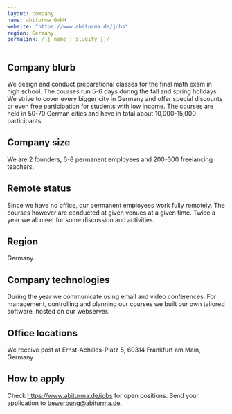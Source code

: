 ```yaml
---
layout: company
name: abiturma GmbH
website: "https://www.abiturma.de/jobs"
region: Germany.
permalink: /{{ name | slugify }}/
---
```


## Company blurb

We design and conduct preparational classes for the final math exam in high school. The courses run 5-6 days during the fall and spring holidays. We strive to cover every bigger city in Germany and offer special discounts or even free participation for students with low income. 
The courses are held in 50-70 German cities and have in total about 10,000-15,000 participants. 

## Company size

We are 2 founders, 6-8 permanent employees and 200-300 freelancing teachers. 

## Remote status

Since we have no office, our permanent employees work fully remotely. The courses however are conducted at given venues at a given time. 
Twice a year we all meet for some discussion and activities. 

## Region

Germany. 

## Company technologies

During the year we communicate using email and video conferences. For management, controlling and planning our courses we built our own tailored software, hosted on our webserver.

## Office locations

We receive post at Ernst-Achilles-Platz 5, 60314 Frankfurt am Main, Germany

## How to apply

Check https://www.abiturma.de/jobs for open positions. Send your application to bewerbung@abiturma.de.